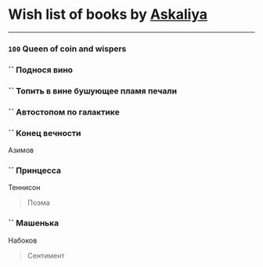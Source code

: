# Wish list of books by [Askaliya](http://vk.com/id326783541)
---

### `100` Queen of coin and wispers

### `` Поднося вино

### `` Топить в вине бушующее пламя печали

### `` Автостопом по галактике

### `` Конец вечности
Азимов

### `` Принцесса
Теннисон
> Поэма

### `` Машенька
Набоков
> Сентимент

